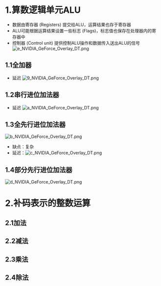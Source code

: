 # 1.算数逻辑单元ALU
- 数据由寄存器 (Registers) 提交给ALU，运算结果也存于寄存器
- ALU可能根据运算结果设置一些标志 (Flags)，标志值也保存在处理器内的寄存器中
- 控制器 (Control unit) 提供控制ALU操作和数据传入送出ALU的信号
![e_NVIDIA_GeForce_Overlay_DT.png](https://chillcharlie-img.oss-cn-hangzhou.aliyuncs.com/imgae/2023/01/17/d62b3b210f64c1ba8ede3f52f74bb9d5_e_NVIDIA_GeForce_Overlay_DT.png)

## 1.1全加器
- 延迟
![9_NVIDIA_GeForce_Overlay_DT.png](https://chillcharlie-img.oss-cn-hangzhou.aliyuncs.com/imgae/2023/01/17/2c43cf647a4901dbeb932fd7f3d6517d_9_NVIDIA_GeForce_Overlay_DT.png)

## 1.2串行进位加法器
- 延迟
![a_NVIDIA_GeForce_Overlay_DT.png](https://chillcharlie-img.oss-cn-hangzhou.aliyuncs.com/imgae/2023/01/17/083a9e4366762cb83b39908d796f4cde_a_NVIDIA_GeForce_Overlay_DT.png)

## 1.3全先行进位加法器
![b_NVIDIA_GeForce_Overlay_DT.png](https://chillcharlie-img.oss-cn-hangzhou.aliyuncs.com/imgae/2023/01/17/61ca3b99f2174d3a56dadfc5995b253c_b_NVIDIA_GeForce_Overlay_DT.png)
- 缺点：复杂
- 延迟：![c_NVIDIA_GeForce_Overlay_DT.png](https://chillcharlie-img.oss-cn-hangzhou.aliyuncs.com/imgae/2023/01/17/baca26da49c8eecbc6da5ed2f3a68df2_c_NVIDIA_GeForce_Overlay_DT.png)

## 1.4部分先行进位加法器
![d_NVIDIA_GeForce_Overlay_DT.png](https://chillcharlie-img.oss-cn-hangzhou.aliyuncs.com/imgae/2023/01/17/f6d41b4cf833b2fe9d5c9f1c9bc96fb4_d_NVIDIA_GeForce_Overlay_DT.png)

# 2.补码表示的整数运算
## 2.1加法
## 2.2减法
## 2.3乘法
## 2.4除法